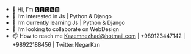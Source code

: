 
- 👋 Hi, I’m 🅽🅴🅶🅰🆁
- 👀 I’m interested in Js | Python & Django
- 🌱 I’m currently learning Js | Python & Django
- 💞️ I’m looking to collaborate on WebDesign
- 📫 How to reach me Kazemnezhad@hotmail.com | +989123447142  |  +98922188456  | Twitter:NegarKzn  

<!---
NegarKzn1990/NegarKzn1990 is a ✨ special ✨ repository because its `README.md` (this file) appears on your GitHub profile.
You can click the Preview link to take a look at your changes.
--->
